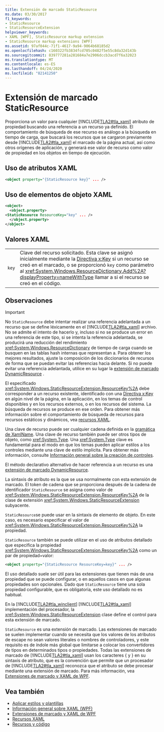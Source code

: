 ```yaml
---
title: Extensión de marcado StaticResource
ms.date: 03/30/2017
f1_keywords:
- StaticResource
- StaticResourceExtension
helpviewer_keywords:
- XAML [WPF], StaticResource markup extension
- StaticResource markup extensions [WPF]
ms.assetid: 97af044c-71f1-4617-9a94-9064b68185d2
ms.openlocfilehash: c160322fb3834fcd705c0482f5e55c8da32d143b
ms.sourcegitcommit: 839777281a281684a7e2906dccb3acd7f6a32023
ms.translationtype: MT
ms.contentlocale: es-ES
ms.lasthandoff: 04/24/2020
ms.locfileid: "82141250"
---
```

# <a name="staticresource-markup-extension"></a>Extensión de marcado StaticResource
Proporciona un valor para cualquier [!INCLUDE[TLA2#tla_xaml](../../../../includes/tla2sharptla-xaml-md.md)] atributo de propiedad buscando una referencia a un recurso ya definido. El comportamiento de búsqueda de ese recurso es análogo a la búsqueda en tiempo de carga, que buscará los recursos que se cargaron previamente desde [!INCLUDE[TLA2#tla_xaml](../../../../includes/tla2sharptla-xaml-md.md)] el marcado de la página actual, así como otros orígenes de aplicación, y generará ese valor de recurso como valor de propiedad en los objetos en tiempo de ejecución.  
  
## <a name="xaml-attribute-usage"></a>Uso de atributos XAML  
  
```xml  
<object property="{StaticResource key}" ... />  
```  
  
## <a name="xaml-object-element-usage"></a>Uso de elementos de objeto XAML  
  
```xml  
<object>  
  <object.property>  
<StaticResource ResourceKey="key" ... />  
  </object.property>  
</object>  
```  
  
## <a name="xaml-values"></a>Valores XAML  
  
|||  
|-|-|  
|`key`|Clave del recurso solicitado. Esta clave se asignó inicialmente mediante la [Directiva x:Key](../../../desktop-wpf/xaml-services/xkey-directive.md) si un recurso se creó en el marcado, o se proporcionó `key` como parámetro al <xref:System.Windows.ResourceDictionary.Add%2A?displayProperty=nameWithType> llamar a si el recurso se creó en el código.|  
  
## <a name="remarks"></a>Observaciones  
  
> [!IMPORTANT]
> No `StaticResource` debe intentar realizar una referencia adelantada a un recurso que se define léxicamente en el [!INCLUDE[TLA2#tla_xaml](../../../../includes/tla2sharptla-xaml-md.md)] archivo. No se admite el intento de hacerlo y, incluso si no se produce un error en una referencia de este tipo, si se intenta la referencia adelantada, se producirá una reducción del rendimiento <xref:System.Windows.ResourceDictionary> de tiempo de carga cuando se busquen en las tablas hash internas que representan a. Para obtener los mejores resultados, ajuste la composición de los diccionarios de recursos de forma que se puedan evitar las referencias hacia delante. Si no puede evitar una referencia adelantada, utilice en su lugar la [extensión de marcado DynamicResource](dynamicresource-markup-extension.md) .  
  
 El especificado <xref:System.Windows.StaticResourceExtension.ResourceKey%2A> debe corresponder a un recurso existente, identificado con una [Directiva x:Key](../../../desktop-wpf/xaml-services/xkey-directive.md) en algún nivel de la página, en la aplicación, en los temas de control disponibles y en los recursos externos, o en los recursos del sistema. La búsqueda de recursos se produce en ese orden. Para obtener más información sobre el comportamiento de búsqueda de recursos para recursos estáticos y dinámicos, vea [recursos XAML](../../../desktop-wpf/fundamentals/xaml-resources-define.md).  
  
 Una clave de recurso puede ser cualquier cadena definida en la [gramática de XamlName](../../../desktop-wpf/xaml-services/xamlname-grammar.md). Una clave de recurso también puede ser otros tipos de objeto, como <xref:System.Type>. Una <xref:System.Type> clave es fundamental para el modo en que los temas pueden aplicar estilos a los controles mediante una clave de estilo implícita. Para obtener más información, consulte [Información general sobre la creación de controles](../controls/control-authoring-overview.md).  
  
 El método declarativo alternativo de hacer referencia a un recurso es una [extensión de marcado DynamicResource](dynamicresource-markup-extension.md).  
  
 La sintaxis de atributo es la que se usa normalmente con esta extensión de marcado. El token de cadena que se proporciona después de la cadena de identificador `StaticResource` se asigna como valor de <xref:System.Windows.StaticResourceExtension.ResourceKey%2A> de la clase de extensión <xref:System.Windows.StaticResourceExtension> subyacente.  
  
 `StaticResource`se puede usar en la sintaxis de elemento de objeto. En este caso, es necesario especificar el valor de <xref:System.Windows.StaticResourceExtension.ResourceKey%2A> la propiedad.  
  
 `StaticResource` también se puede utilizar en el uso de atributos detallado que especifica la propiedad <xref:System.Windows.StaticResourceExtension.ResourceKey%2A> como un par de propiedad=valor:  
  
```xml  
<object property="{StaticResource ResourceKey=key}" ... />  
```  
  
 El uso detallado suele ser útil para las extensiones que tienen más de una propiedad que se puede configurar, o en aquellos casos en que algunas propiedades son opcionales. Dado que `StaticResource` tiene una sola propiedad configurable, que es obligatoria, este uso detallado no es habitual.  
  
 En la [!INCLUDE[TLA2#tla_winclient](../../../../includes/tla2sharptla-winclient-md.md)] [!INCLUDE[TLA2#tla_xaml](../../../../includes/tla2sharptla-xaml-md.md)] implementación del procesador, la <xref:System.Windows.StaticResourceExtension> clase define el control para esta extensión de marcado.  
  
 `StaticResource` es una extensión de marcado. Las extensiones de marcado se suelen implementar cuando se necesita que los valores de los atributos de escape no sean valores literales o nombres de controladores, y este requisito es de índole más global que limitarse a colocar los convertidores de tipos en determinados tipos o propiedades. Todas las extensiones de marcado de [!INCLUDE[TLA2#tla_xaml](../../../../includes/tla2sharptla-xaml-md.md)] usan los caracteres { y } en su sintaxis de atributo, que es la convención que permite que un procesador de [!INCLUDE[TLA2#tla_xaml](../../../../includes/tla2sharptla-xaml-md.md)] reconozca que el atributo se debe procesar mediante una extensión de marcado. Para más información, vea [Extensiones de marcado y XAML de WPF](markup-extensions-and-wpf-xaml.md).  
  
## <a name="see-also"></a>Vea también

- [Aplicar estilos y plantillas](../../../desktop-wpf/fundamentals/styles-templates-overview.md)
- [Información general sobre XAML (WPF)](../../../desktop-wpf/fundamentals/xaml.md)
- [Extensiones de marcado y XAML de WPF](markup-extensions-and-wpf-xaml.md)
- [Recursos XAML](../../../desktop-wpf/fundamentals/xaml-resources-define.md)
- [Recursos y código](resources-and-code.md)

